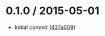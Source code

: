0.1.0 / 2015-05-01
==================

*   Initial commit ([437a009](https://github.com/wooorm/levenshtein.c/commit/437a009))
